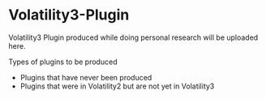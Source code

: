 # Volatility3-Plugin

Volatility3 Plugin produced while doing personal research will be uploaded here.

Types of plugins to be produced
- Plugins that have never been produced
- Plugins that were in Volatility2 but are not yet in Volatility3
